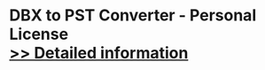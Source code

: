 # DBX to PST Converter - Personal License<br />[>> Detailed information](https://secure.shareit.com/shareit/product.html?productid=300984047&affiliateid=200057808)